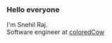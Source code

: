 <h3>Hello everyone</h3>

 I'm Snehil Raj.<br>
 Software engineer at [coloredCow](https://coloredcow.com/)

